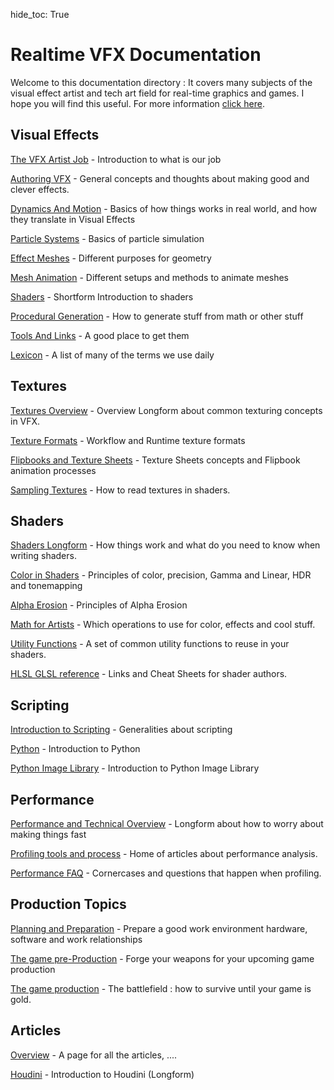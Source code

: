 hide_toc: True

# Realtime VFX Documentation

Welcome to this documentation directory : It covers many subjects of the visual effect artist and tech art field for real-time graphics and games. I hope you will find this useful. For more information [click here](about.md).

## Visual Effects

[The VFX Artist Job](vfx/job.md) - Introduction to what is our job

[Authoring VFX](vfx/authoringvfx.md) - General concepts and thoughts about making good and clever effects.

[Dynamics And Motion](vfx/dynamics.md) - Basics of how things works in real world, and how they translate in Visual Effects

[Particle Systems](vfx/particlesystems.md) - Basics of particle simulation

[Effect Meshes](vfx/meshes.md) - Different purposes for geometry

[Mesh Animation](vfx/meshanimation.md) - Different setups and methods to animate meshes

[Shaders](vfx/shaders.md) - Shortform Introduction to shaders

[Procedural Generation](vfx/procedural.md) - How to generate stuff from math or other stuff

[Tools And Links](vfx/tools.md) - A good place to get them

[Lexicon](vfx/lexicon.md) - A list of many of the terms we use daily

## Textures

[Textures Overview](textures/overview.md) - Overview Longform about common texturing concepts in VFX.

[Texture Formats](textures/formats.md) - Workflow and Runtime texture formats

[Flipbooks and Texture Sheets](textures/flipbooks.md)  - Texture Sheets concepts and Flipbook animation processes

[Sampling Textures](textures/sampling.md) - How to read textures in shaders.

## Shaders

[Shaders Longform](shaders/overview.md) - How things work and what do you need to know when writing shaders.

[Color in Shaders](shaders/color.md) - Principles of color, precision, Gamma and Linear, HDR and tonemapping

[Alpha Erosion](shaders/alpha-erosion.md) - Principles of Alpha Erosion

[Math for Artists](shaders/math.md) - Which operations to use for color, effects and cool stuff.

[Utility Functions](shaders/utility.md) - A set of common utility functions to reuse in your shaders.

[HLSL GLSL reference](shaders/reference.md) - Links and Cheat Sheets for shader authors.

## Scripting

 [Introduction to Scripting](vfx\scripting.md) - Generalities about scripting

 [Python](scripting\pythoncheatsheet.md) - Introduction to Python

 [Python Image Library](scripting\python-pil.md) - Introduction to Python Image Library

## Performance

[Performance and Technical Overview](performance/overview.md) - Longform about how to worry about making things fast

[Profiling tools and process](performance/profiling.md) - Home of articles about performance analysis.

[Performance FAQ](performance/faq.md) - Cornercases and questions that happen when profiling.

## Production Topics

[Planning and Preparation](job/planning.md) - Prepare a good work environment hardware, software and work relationships

[The game pre-Production](job/preproduction.md) - Forge your weapons for your upcoming game production

[The game production](job/production.md) - The battlefield : how to survive until your game is gold.

## Articles

[Overview](articles/home.md) - A page for all the articles, ....

[Houdini](articles/houdini.md) - Introduction to Houdini (Longform)





